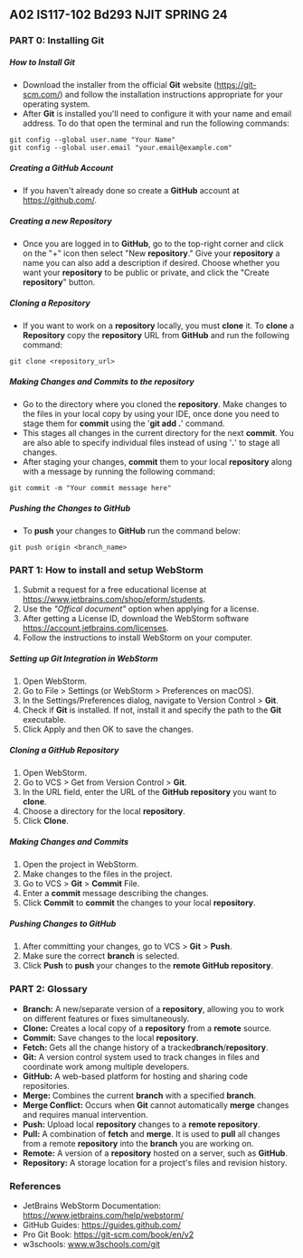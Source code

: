 ## A02 IS117-102 Bd293 NJIT SPRING 24

### PART 0: Installing **Git**

##### How to Install **Git**
- Download the installer from the official **Git** website (https://git-scm.com/) and follow the installation instructions appropriate for your operating system.
- After **Git** is installed you'll need to configure it with your name and email address. To do that open the terminal and run the following commands:
```
git config --global user.name "Your Name"
git config --global user.email "your.email@example.com"
```

##### Creating a GitHub Account
- If you haven't already done so create a **GitHub** account at https://github.com/.

##### Creating a new **Repository**
- Once you are logged in to **GitHub**, go to the top-right corner and click on the "+" icon then select "New **repository**." Give your **repository** a name you can also add a description if desired. Choose whether you want your **repository** to be public or private, and click the "Create **repository**" button.

##### Cloning a Repository
- If you want to work on a **repository** locally, you must **clone** it. To **clone** a **Repository** copy the **repository** URL from **GitHub** and run the following command:
```
git clone <repository_url>
```

##### Making Changes and Commits to the **repository**
- Go to the directory where you cloned the **repository**. Make changes to the files in your local copy by using your IDE, once done you need to stage them for **commit** using the '**git add .**' command.
- This stages all changes in the current directory for the next **commit**. You are also able to specify individual files instead of using '**.**' to stage all changes.
- After staging your changes, **commit** them to your local **repository** along with a message by running the following command:
```
git commit -m "Your commit message here"
```

##### Pushing the Changes to GitHub
- To **push** your changes to **GitHub** run the command below:
```
git push origin <branch_name>
```

### PART 1: How to install and setup WebStorm

1. Submit a request for a free educational license at https://www.jetbrains.com/shop/eform/students.
2. Use the *"Offical document"* option when applying for a license.
3. After getting a License ID, download the WebStorm software
  https://account.jetbrains.com/licenses.
4. Follow the instructions to install WebStorm on your computer.
##### Setting up Git Integration in WebStorm
1. Open WebStorm.
2. Go to File > Settings (or WebStorm > Preferences on macOS).
3. In the Settings/Preferences dialog, navigate to Version Control > **Git**.
4.  Check if **Git** is installed. If not, install it and specify the path to the
  **Git** executable.
5. Click Apply and then OK to save the changes.
##### Cloning a GitHub Repository
1. Open WebStorm.
2. Go to VCS > Get from Version Control > **Git**.
3. In the URL field, enter the URL of the **GitHub repository** you want to **clone**.
4. Choose a directory for the local **repository**.
5. Click **Clone**.
##### Making Changes and Commits
1. Open the project in WebStorm.
2. Make changes to the files in the project.
3. Go to VCS > **Git** > **Commit** File.
4. Enter a **commit** message describing the changes.
5. Click **Commit** to **commit** the changes to your local **repository**.
##### Pushing Changes to GitHub
1. After committing your changes, go to VCS > **Git** > **Push**.
2. Make sure the correct **branch** is selected.
3. Click **Push** to **push** your changes to the **remote GitHub repository**.
### PART 2: Glossary
- **Branch:** A new/separate version of a **repository**, allowing you to work on different features or fixes simultaneously.
- **Clone:** Creates a local copy of a **repository** from a **remote** source.
- **Commit:** Save changes to the local **repository**.
- **Fetch:** Gets all the change history of a tracked**branch**/**repository**.
- **Git:** A version control system used to track changes in files and coordinate work among multiple developers.
- **GitHub:** A web-based platform for hosting and sharing code repositories.
- **Merge:** Combines the current **branch** with a specified **branch**.
- **Merge Conflict:** Occurs when **Git** cannot automatically **merge** changes and requires manual intervention.
- **Push:** Upload local **repository** changes to a **remote repository**.
- **Pull:** A combination of **fetch** and **merge**. It is used to **pull** all changes from a remote **repository** into the **branch** you are working on.
- **Remote:** A version of a **repository** hosted on a server, such as **GitHub**.
- **Repository:** A storage location for a project's files and revision history.
### References
- JetBrains WebStorm Documentation: https://www.jetbrains.com/help/webstorm/
- GitHub Guides: https://guides.github.com/
- Pro Git Book: https://git-scm.com/book/en/v2
- w3schools: www.w3schools.com/git
